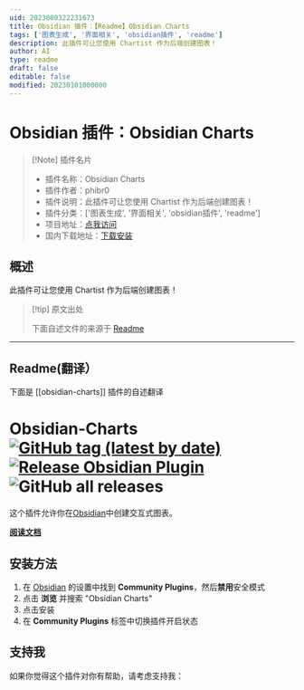 ```yaml
---
uid: 2023080322231673
title: Obsidian 插件：【Readme】Obsidian Charts
tags: ['图表生成', '界面相关', 'obsidian插件', 'readme']
description: 此插件可让您使用 Chartist 作为后端创建图表！
author: AI
type: readme
draft: false
editable: false
modified: 20230101000000
---
```


# Obsidian 插件：Obsidian Charts

> [!Note] 插件名片
> - 插件名称：Obsidian Charts
> - 插件作者：phibr0
> - 插件说明：此插件可让您使用 Chartist 作为后端创建图表！
> - 插件分类：['图表生成', '界面相关', 'obsidian插件', 'readme']
> - 项目地址：[点我访问](https://github.com/phibr0/obsidian-charts)
> - 国内下载地址：[下载安装](https://pkmer.cn/products/plugin/pluginMarket/?obsidian-charts)

## 概述

此插件可让您使用 Chartist 作为后端创建图表！



> [!tip] 原文出处
> 
>下面自述文件的来源于 [Readme](https://ghproxy.net/https://raw.githubusercontent.com/phibr0/obsidian-charts/master/README.md)
> 

---

## Readme(翻译）

下面是 [[obsidian-charts]] 插件的自述翻译


# Obsidian-Charts [![GitHub tag (latest by date)](https://img.shields.io/github/v/tag/phibr0/obsidian-charts)](https://github.com/phibr0/obsidian-charts/releases) [![Release Obsidian Plugin](https://github.com/phibr0/obsidian-charts/actions/workflows/release.yml/badge.svg)](https://github.com/phibr0/obsidian-charts/actions/workflows/release.yml) ![GitHub all releases](https://img.shields.io/github/downloads/phibr0/obsidian-charts/total)

这个插件允许你在[Obsidian](https://www.obsidian.md)中创建交互式图表。

**[阅读文档](https://charts.phibr0.de)**

## 安装方法

1. 在 [Obsidian](https://www.obsidian.md) 的设置中找到 **Community Plugins**，然后**禁用**安全模式
2. 点击 **浏览** 并搜索 "Obsidian Charts"
3. 点击安装
4. 在 **Community Plugins** 标签中切换插件开启状态

## 支持我

如果你觉得这个插件对你有帮助，请考虑支持我：





